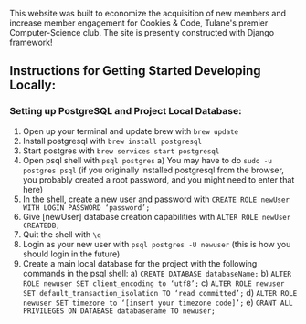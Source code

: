 This website was built to economize the acquisition of new members and increase member engagement for Cookies & Code, Tulane's premier Computer-Science club. The site is presently constructed with Django framework!

## Instructions for Getting Started Developing Locally: ##

### Setting up PostgreSQL and Project Local Database: ###

1) Open up your terminal and update brew with `brew update`
2) Install postgresql with `brew install postgresql`
3) Start postgres with `brew services start postgresql`
4) Open psql shell with `psql postgres`
  a) You may have to do `sudo -u postgres psql` (if you originally installed postgresql from the browser, you probably created 
  a root password, and you might need to enter that here)
5) In the shell, create a new user and password with `CREATE ROLE newUser WITH LOGIN PASSWORD ‘password’;`
6) Give [newUser] database creation capabilities with `ALTER ROLE newUser CREATEDB;`
7) Quit the shell with `\q`
8) Login as your new user with `psql postgres -U newuser` (this is how you should login in the future)
9) Create a main local database for the project with the following commands in the psql shell:
  a) `CREATE DATABASE databaseName;`
  b) `ALTER ROLE newuser SET client_encoding to ‘utf8’;`
  c) `ALTER ROLE newuser SET default_transaction_isolation TO ‘read committed’;`
  d) `ALTER ROLE newuser SET timezone to ‘[insert your timezone code]’;`
  e) `GRANT ALL PRIVILEGES ON DATABASE databasename TO newuser;`




